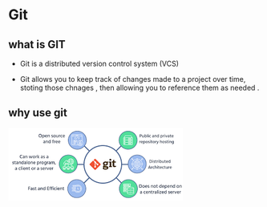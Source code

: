 # Git

## what is GIT

- Git is a distributed version control system (VCS) 

- Git allows you to keep track of changes made to a project over time, stoting those chnages , then allowing you to reference  them as needed .

## why use git 
 ![why git](why-git.png)
